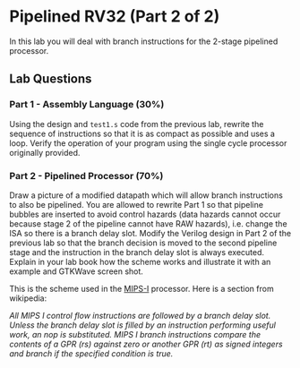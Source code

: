 # Pipelined RV32 (Part 2 of 2)

In this lab you will deal with branch instructions for the 2-stage pipelined processor.

## Lab Questions
### Part 1 - Assembly Language (30%)
Using the design and ```test1.s``` code from the previous lab, rewrite the sequence of
instructions so that it is as compact as possible and uses a loop.
Verify the operation of your program using the single cycle processor 
originally provided.

### Part 2 - Pipelined Processor (70%) 
Draw a picture of a modified datapath which will allow branch instructions to also be pipelined. You are allowed to rewrite Part 1 so that pipeline bubbles are inserted to avoid control hazards (data hazards cannot occur because stage 2 of the pipeline cannot have RAW hazards), i.e. change the ISA so there is a branch delay slot.
Modify the Verilog design in Part 2 of the previous lab so that the
branch decision is moved to the second pipeline stage and the instruction in the branch delay slot is always executed. Explain in your lab book how the scheme works and illustrate it with an example and GTKWave screen shot.

This is the scheme used in the [MIPS-I](https://en.wikipedia.org/wiki/MIPS_architecture) processor. Here is a section from wikipedia:

*All MIPS I control flow instructions are followed by a branch delay slot. Unless the branch delay slot is filled by an instruction performing useful work, an nop is substituted. MIPS I branch instructions compare the contents of a GPR (rs) against zero or another GPR (rt) as signed integers and branch if the specified condition is true.*
